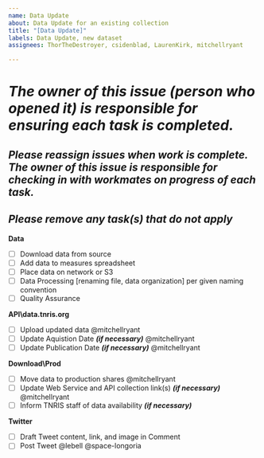 ```yaml
---
name: Data Update
about: Data Update for an existing collection
title: "[Data Update]"
labels: Data Update, new dataset
assignees: ThorTheDestroyer, csidenblad, LaurenKirk, mitchellryant

---
```


# ***The owner of this issue (person who opened it) is responsible for ensuring each task is completed.***
## ***Please reassign issues when work is complete. The owner of this issue is responsible for checking in with workmates on progress of each task.***
## ***Please remove any task(s) that do not apply***

**Data**
- [ ] Download data from source
- [ ] Add data to measures spreadsheet
- [ ] Place data on network or S3
- [ ] Data Processing [renaming file, data organization] per given naming convention
- [ ] Quality Assurance

**API\data.tnris.org**
- [ ] Upload updated data @mitchellryant
- [ ] Update Aquistion Date ***(if necessary)*** @mitchellryant
- [ ] Update Publication Date ***(if necessary)*** @mitchellryant
	
**Download\Prod**
- [ ] Move data to production shares @mitchellryant
- [ ] Update Web Service and API collection link(s) ***(if necessary)*** @mitchellryant
- [ ] Inform TNRIS staff of data availability ***(if necessary)***

**Twitter**
- [ ] Draft Tweet content, link, and image in Comment 
- [ ] Post Tweet @lebell @space-longoria

